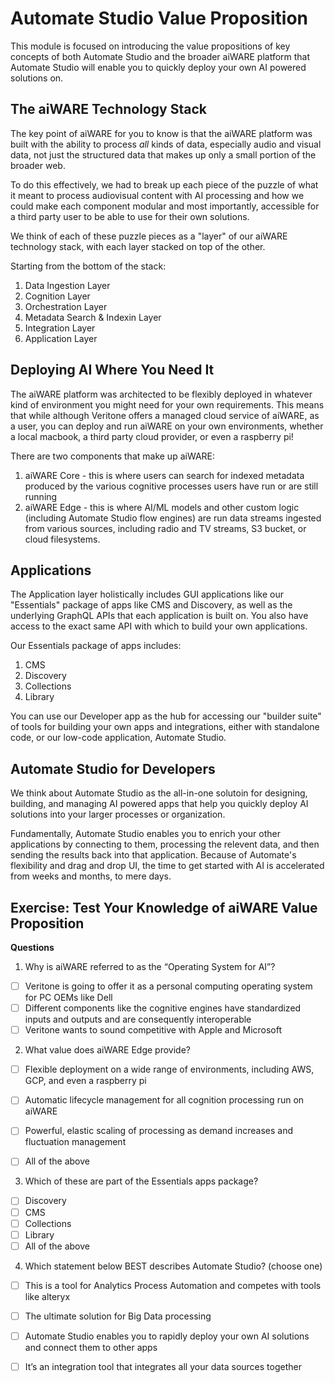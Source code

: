 # Automate Studio Value Proposition

This module is focused on introducing the value propositions of key concepts of both Automate Studio and the broader aiWARE platform that Automate Studio will enable you to quickly deploy your own AI powered solutions on.

## The aiWARE Technology Stack

The key point of aiWARE for you to know is that the aiWARE platform was built with the ability to process _all_ kinds of data, especially audio and visual data, not just the structured data that makes up only a small portion of the broader web.

To do this effectively, we had to break up each piece of the puzzle of what it meant to process audiovisual content with AI processing and how we could make each component modular and most importantly, accessible for a third party user to be able to use for their own solutions.

We think of each of these puzzle pieces as a "layer" of our aiWARE technology stack, with each layer stacked on top of the other.

Starting from the bottom of the stack:

1. Data Ingestion Layer
1. Cognition Layer
1. Orchestration Layer
1. Metadata Search & Indexin Layer
1. Integration Layer
1. Application Layer

## Deploying AI Where You Need It

The aiWARE platform was architected to be flexibly deployed in whatever kind of environment you might need for your own requirements. This means that while although Veritone offers a managed cloud service of aiWARE, as a user, you can deploy and run aiWARE on your own environments, whether a local macbook, a third party cloud provider, or even a raspberry pi!

There are two components that make up aiWARE:

1. aiWARE Core - this is where users can search for indexed metadata produced by the various cognitive processes users have run or are still running
1. aiWARE Edge - this is where AI/ML models and other custom logic (including Automate Studio flow engines) are run data streams ingested from various sources, including radio and TV streams, S3 bucket, or cloud filesystems.

## Applications

The Application layer holistically includes GUI applications like our "Essentials" package of apps like CMS and Discovery, as well as the underlying GraphQL APIs that each application is built on. You also have access to the exact same API with which to build your own applications.

Our Essentials package of apps includes:

1. CMS
1. Discovery
1. Collections
1. Library

You can use our Developer app as the hub for accessing our "builder suite" of tools for building your own apps and integrations, either with standalone code, or our low-code application, Automate Studio.

## Automate Studio for Developers

We think about Automate Studio as the all-in-one solutoin for designing, building, and managing AI powered apps that help you quickly deploy AI solutions into your larger processes or organization.

Fundamentally, Automate Studio enables you to enrich your other applications by connecting to them, processing the relevent data, and then sending the results back into that application. Because of Automate's flexibility and drag and drop UI, the time to get started with AI is accelerated from weeks and months, to mere days.

## Exercise: Test Your Knowledge of aiWARE Value Proposition

**Questions**

1. Why is aiWARE referred to as the “Operating System for AI”?
- [ ] Veritone is going to offer it as a personal computing operating system for PC OEMs like Dell
- [ ] Different components like the cognitive engines have standardized inputs and outputs and are consequently interoperable
- [ ] Veritone wants to sound competitive with Apple and Microsoft

2. What value does aiWARE Edge provide?
- [ ] Flexible deployment on a wide range of environments, including AWS, GCP, and even a raspberry pi
- [ ] Automatic lifecycle management for all cognition processing run on aiWARE
- [ ] Powerful, elastic scaling of processing as demand increases and fluctuation management
- [ ] All of the above


3. Which of these are part of the Essentials apps package?
- [ ] Discovery
- [ ] CMS
- [ ] Collections
- [ ] Library
- [ ] All of the above

4. Which statement below BEST describes Automate Studio? (choose one)
- [ ] This is a tool for Analytics Process Automation and competes with tools like alteryx
- [ ] The ultimate solution for Big Data processing
- [ ] Automate Studio enables you to rapidly deploy your own AI solutions and connect them to other apps
- [ ] It’s an integration tool that integrates all your data sources together



